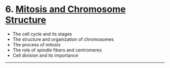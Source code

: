 # 6. [Mitosis and Chromosome Structure](06.md)

- The cell cycle and its stages
- The structure and organization of chromosomes
- The process of mitosis
- The role of spindle fibers and centromeres
- Cell division and its importance

---

